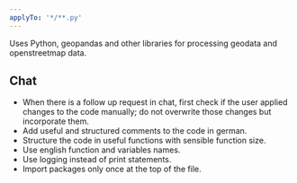 ```yaml
---
applyTo: '*/**.py'
---
```


Uses Python, geopandas and other libraries for processing geodata and openstreetmap data.

## Chat

- When there is a follow up request in chat, first check if the user applied changes to the code manually; do not overwrite those changes but incorporate them.
- Add useful and structured comments to the code in german.
- Structure the code in useful functions with sensible function size.
- Use english function and variables names.
- Use logging instead of print statements.
- Import packages only once at the top of the file.